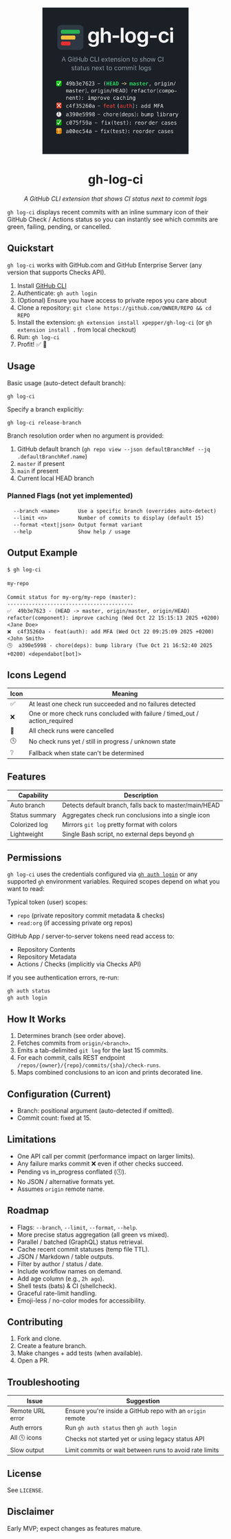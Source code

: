 <p align="center">
  <img src="assets/gh-log-ci-banner.png" alt="gh-log-ci logo and example output" width="340">
</p>

<h1 align="center">gh-log-ci</h1>
<p align="center"><em>A GitHub CLI extension that shows CI status next to commit logs</em></p>

`gh log-ci` displays recent commits with an inline summary icon of their GitHub Check / Actions status so you can instantly see which commits are green, failing, pending, or cancelled.

## Quickstart

`gh log-ci` works with GitHub.com and GitHub Enterprise Server (any version that supports Checks API).

1. Install [GitHub CLI](https://cli.github.com/)
2. Authenticate: `gh auth login`
3. (Optional) Ensure you have access to private repos you care about
4. Clone a repository: `git clone https://github.com/OWNER/REPO && cd REPO`
5. Install the extension: `gh extension install xpepper/gh-log-ci` (or `gh extension install .` from local checkout)
6. Run: `gh log-ci`
7. Profit! ✅ 🚀

## Usage

Basic usage (auto-detect default branch):
```shell
gh log-ci
```
Specify a branch explicitly:
```shell
gh log-ci release-branch
```
Branch resolution order when no argument is provided:
1. GitHub default branch (`gh repo view --json defaultBranchRef --jq .defaultBranchRef.name`)
2. `master` if present
3. `main` if present
4. Current local HEAD branch

### Planned Flags (not yet implemented)
```
  --branch <name>      Use a specific branch (overrides auto-detect)
  --limit <n>          Number of commits to display (default 15)
  --format <text|json> Output format variant
  --help               Show help / usage
```

## Output Example
```
$ gh log-ci

my-repo

Commit status for my-org/my-repo (master):
-----------------------------------------
✅  49b3e7623 - (HEAD -> master, origin/master, origin/HEAD) refactor(component): improve caching (Wed Oct 22 15:15:13 2025 +0200) <Jane Doe>
❌  c4f35260a - feat(auth): add MFA (Wed Oct 22 09:25:09 2025 +0200) <John Smith>
🕓  a390e5998 - chore(deps): bump library (Tue Oct 21 16:52:40 2025 +0200) <dependabot[bot]>
```

## Icons Legend
| Icon | Meaning |
|------|---------|
| ✅ | At least one check run succeeded and no failures detected |
| ❌ | One or more check runs concluded with failure / timed_out / action_required |
| 🚫 | All check runs were cancelled |
| 🕓 | No check runs yet / still in progress / unknown state |
| ❔ | Fallback when state can't be determined |

## Features
| Capability | Description |
|------------|-------------|
| Auto branch | Detects default branch, falls back to master/main/HEAD |
| Status summary | Aggregates check run conclusions into a single icon |
| Colorized log | Mirrors `git log` pretty format with colors |
| Lightweight | Single Bash script, no external deps beyond `gh` |

## Permissions

`gh log-ci` uses the credentials configured via [`gh auth login`](https://cli.github.com/manual/gh_auth_login) or any supported `gh` environment variables. Required scopes depend on what you want to read:

Typical token (user) scopes:
- `repo` (private repository commit metadata & checks)
- `read:org` (if accessing private org repos)

GitHub App / server-to-server tokens need read access to:
- Repository Contents
- Repository Metadata
- Actions / Checks (implicitly via Checks API)

If you see authentication errors, re-run:
```shell
gh auth status
gh auth login
```

## How It Works
1. Determines branch (see order above).
2. Fetches commits from `origin/<branch>`.
3. Emits a tab-delimited `git log` for the last 15 commits.
4. For each commit, calls REST endpoint `/repos/{owner}/{repo}/commits/{sha}/check-runs`.
5. Maps combined conclusions to an icon and prints decorated line.

## Configuration (Current)
- Branch: positional argument (auto-detected if omitted).
- Commit count: fixed at 15.

## Limitations
- One API call per commit (performance impact on larger limits).
- Any failure marks commit ❌ even if other checks succeed.
- Pending vs in_progress conflated (🕓).
- No JSON / alternative formats yet.
- Assumes `origin` remote name.

## Roadmap
- Flags: `--branch`, `--limit`, `--format`, `--help`.
- More precise status aggregation (all green vs mixed).
- Parallel / batched (GraphQL) status retrieval.
- Cache recent commit statuses (temp file TTL).
- JSON / Markdown / table outputs.
- Filter by author / status / date.
- Include workflow names on demand.
- Add age column (e.g., `2h ago`).
- Shell tests (bats) & CI (shellcheck).
- Graceful rate-limit handling.
- Emoji-less / no-color modes for accessibility.

## Contributing
1. Fork and clone.
2. Create a feature branch.
3. Make changes + add tests (when available).
4. Open a PR.

## Troubleshooting
| Issue | Suggestion |
|-------|------------|
| Remote URL error | Ensure you're inside a GitHub repo with an `origin` remote |
| Auth errors | Run `gh auth status` then `gh auth login` |
| All 🕓 icons | Checks not started yet or using legacy status API |
| Slow output | Limit commits or wait between runs to avoid rate limits |

## License
See `LICENSE`.

## Disclaimer
Early MVP; expect changes as features mature.
